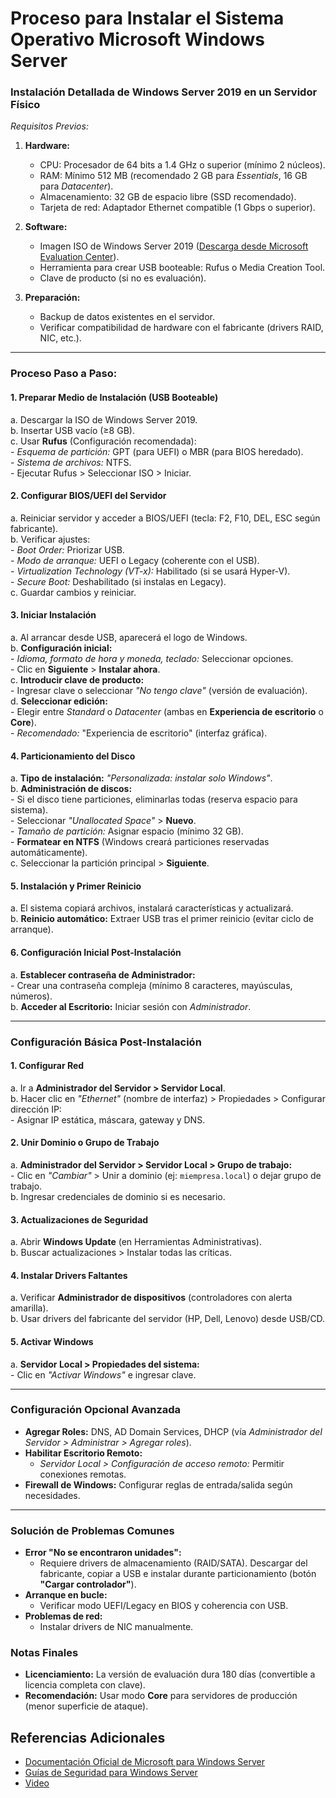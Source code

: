 # Proceso para Instalar el Sistema Operativo Microsoft Windows Server
### **Instalación Detallada de Windows Server 2019 en un Servidor Físico**  

*Requisitos Previos:*  
1. **Hardware:**  
   - CPU: Procesador de 64 bits a 1.4 GHz o superior (mínimo 2 núcleos).  
   - RAM: Mínimo 512 MB (recomendado 2 GB para *Essentials*, 16 GB para *Datacenter*).  
   - Almacenamiento: 32 GB de espacio libre (SSD recomendado).  
   - Tarjeta de red: Adaptador Ethernet compatible (1 Gbps o superior).  

2. **Software:**  
   - Imagen ISO de Windows Server 2019 ([Descarga desde Microsoft Evaluation Center](https://www.microsoft.com/en-us/evalcenter/evaluate-windows-server-2019)).  
   - Herramienta para crear USB booteable: Rufus o Media Creation Tool.  
   - Clave de producto (si no es evaluación).  

3. **Preparación:**  
   - Backup de datos existentes en el servidor.  
   - Verificar compatibilidad de hardware con el fabricante (drivers RAID, NIC, etc.).  

---

### **Proceso Paso a Paso:**  
#### **1. Preparar Medio de Instalación (USB Booteable)**  
   a. Descargar la ISO de Windows Server 2019.  
   b. Insertar USB vacío (≥8 GB).  
   c. Usar **Rufus** (Configuración recomendada):  
      - *Esquema de partición:* GPT (para UEFI) o MBR (para BIOS heredado).  
      - *Sistema de archivos:* NTFS.  
      - Ejecutar Rufus > Seleccionar ISO > Iniciar.  

#### **2. Configurar BIOS/UEFI del Servidor**  
   a. Reiniciar servidor y acceder a BIOS/UEFI (tecla: F2, F10, DEL, ESC según fabricante).  
   b. Verificar ajustes:  
      - *Boot Order:* Priorizar USB.  
      - *Modo de arranque:* UEFI o Legacy (coherente con el USB).  
      - *Virtualization Technology (VT-x):* Habilitado (si se usará Hyper-V).  
      - *Secure Boot:* Deshabilitado (si instalas en Legacy).  
   c. Guardar cambios y reiniciar.  

#### **3. Iniciar Instalación**  
   a. Al arrancar desde USB, aparecerá el logo de Windows.  
   b. **Configuración inicial:**  
      - *Idioma, formato de hora y moneda, teclado:* Seleccionar opciones.  
      - Clic en **Siguiente** > **Instalar ahora**.  
   c. **Introducir clave de producto:**  
      - Ingresar clave o seleccionar *"No tengo clave"* (versión de evaluación).  
   d. **Seleccionar edición:**  
      - Elegir entre *Standard* o *Datacenter* (ambas en **Experiencia de escritorio** o **Core**).  
      - *Recomendado:* "Experiencia de escritorio" (interfaz gráfica).  

#### **4. Particionamiento del Disco**  
   a. **Tipo de instalación:** *"Personalizada: instalar solo Windows"*.  
   b. **Administración de discos:**  
      - Si el disco tiene particiones, eliminarlas todas (reserva espacio para sistema).  
      - Seleccionar *"Unallocated Space"* > **Nuevo**.  
      - *Tamaño de partición:* Asignar espacio (mínimo 32 GB).  
      - **Formatear en NTFS** (Windows creará particiones reservadas automáticamente).  
   c. Seleccionar la partición principal > **Siguiente**.  

#### **5. Instalación y Primer Reinicio**  
   a. El sistema copiará archivos, instalará características y actualizará.  
   b. **Reinicio automático:** Extraer USB tras el primer reinicio (evitar ciclo de arranque).  

#### **6. Configuración Inicial Post-Instalación**  
   a. **Establecer contraseña de Administrador:**  
      - Crear una contraseña compleja (mínimo 8 caracteres, mayúsculas, números).  
   b. **Acceder al Escritorio:** Iniciar sesión con *Administrador*.  

---

### **Configuración Básica Post-Instalación**  
#### **1. Configurar Red**  
   a. Ir a **Administrador del Servidor > Servidor Local**.  
   b. Hacer clic en *"Ethernet"* (nombre de interfaz) > Propiedades > Configurar dirección IP:  
      - Asignar IP estática, máscara, gateway y DNS.  

#### **2. Unir Dominio o Grupo de Trabajo**  
   a. **Administrador del Servidor > Servidor Local > Grupo de trabajo:**  
      - Clic en *"Cambiar"* > Unir a dominio (ej: `miempresa.local`) o dejar grupo de trabajo.  
   b. Ingresar credenciales de dominio si es necesario.  

#### **3. Actualizaciones de Seguridad**  
   a. Abrir **Windows Update** (en Herramientas Administrativas).  
   b. Buscar actualizaciones > Instalar todas las críticas.  

#### **4. Instalar Drivers Faltantes**  
   a. Verificar **Administrador de dispositivos** (controladores con alerta amarilla).  
   b. Usar drivers del fabricante del servidor (HP, Dell, Lenovo) desde USB/CD.  

#### **5. Activar Windows**  
   a. **Servidor Local > Propiedades del sistema:**  
      - Clic en *"Activar Windows"* e ingresar clave.  

---

### **Configuración Opcional Avanzada**  
- **Agregar Roles:** DNS, AD Domain Services, DHCP (vía *Administrador del Servidor > Administrar > Agregar roles*).  
- **Habilitar Escritorio Remoto:**  
  - *Servidor Local > Configuración de acceso remoto:* Permitir conexiones remotas.  
- **Firewall de Windows:** Configurar reglas de entrada/salida según necesidades.  

---

### **Solución de Problemas Comunes**  
- **Error "No se encontraron unidades":**  
  - Requiere drivers de almacenamiento (RAID/SATA). Descargar del fabricante, copiar a USB e instalar durante particionamiento (botón **"Cargar controlador"**).  
- **Arranque en bucle:**  
  - Verificar modo UEFI/Legacy en BIOS y coherencia con USB.  
- **Problemas de red:**  
  - Instalar drivers de NIC manualmente.  

### **Notas Finales**  
- **Licenciamiento:** La versión de evaluación dura 180 días (convertible a licencia completa con clave).  
- **Recomendación:** Usar modo **Core** para servidores de producción (menor superficie de ataque).  

## Referencias Adicionales
- [Documentación Oficial de Microsoft para Windows Server](https://docs.microsoft.com/en-us/windows-server/)
- [Guías de Seguridad para Windows Server](https://docs.microsoft.com/en-us/windows-server/security/security-and-assurance)
- [Video](https://www.youtube.com/watch?v=0OI8i9K0ZbE)
